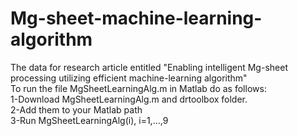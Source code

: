 # Mg-sheet-machine-learning-algorithm
The data for research article entitled "Enabling intelligent Mg-sheet processing utilizing efficient machine-learning algorithm"
<br />To run the file MgSheetLearningAlg.m in Matlab do as follows:
	<br />1-Download MgSheetLearningAlg.m and drtoolbox folder.
	<br />2-Add them to your Matlab path
	<br />3-Run MgSheetLearningAlg(i), i=1,...,9

